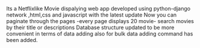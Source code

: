 Its a Netflixlike Movie dispalying web app developed using python-django network ,html,css and javascript 
with the latest update Now you can paginate through the pages -every page displays 20 movie-
search movies by their title or descriptions 
Database structure updated to be more convenient in terms of data adding also for bulk data adding command has been added.
